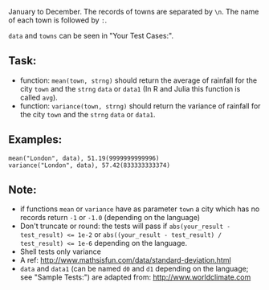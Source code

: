 January to December. The records of towns are separated by `\n`. The name of
each town is followed by `:`.

`data` and `towns` can be seen in "Your Test Cases:".

## Task:
* function: `mean(town, strng)` should return the average of rainfall for the
  city `town` and the `strng` `data` or `data1` (In R and Julia this function is
  called `avg`).
* function: `variance(town, strng)` should return the variance of rainfall for
  the city `town` and the `strng` `data` or `data1`.

## Examples:
```
mean("London", data), 51.19(9999999999996)
variance("London", data), 57.42(833333333374)
```

## Note:
* if functions `mean` or `variance` have as parameter `town` a city which has
  no records return `-1` or `-1.0` (depending on the language)
* Don't truncate or round: the tests will pass if `abs(your_result - test_result) <= 1e-2`
  or `abs((your_result - test_result) / test_result) <= 1e-6` depending on the language.
* Shell tests only variance
* A ref: http://www.mathsisfun.com/data/standard-deviation.html
* `data` and `data1` (can be named `d0` and `d1` depending on the language; see
  "Sample Tests:") are adapted from: http://www.worldclimate.com
